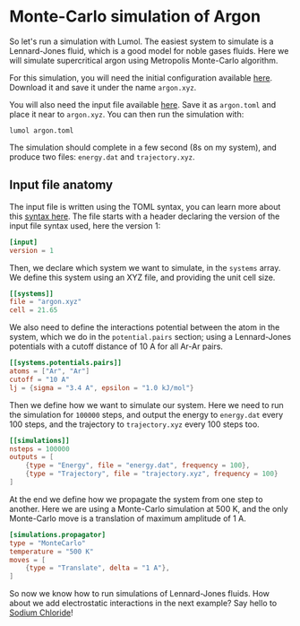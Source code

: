 # Monte-Carlo simulation of Argon

So let's run a simulation with Lumol. The easiest system to simulate is a
Lennard-Jones fluid, which is a good model for noble gases fluids. Here we will
simulate supercritical argon using Metropolis Monte-Carlo algorithm.

For this simulation, you will need the initial configuration available
[here][argon.xyz]. Download it and save it under the name `argon.xyz`.

You will also need the input file available [here][argon.toml]. Save it as
`argon.toml` and place it near to `argon.xyz`. You can then run the simulation
with:

```
lumol argon.toml
```

The simulation should complete in a few second (8s on my system), and produce
two files: `energy.dat` and `trajectory.xyz`.

## Input file anatomy

The input file is written using the TOML syntax, you can learn more about this
[syntax here][TOML]. The file starts with a header declaring the version of the
input file syntax used, here the version 1:

```toml
[input]
version = 1
```

Then, we declare which system we want to simulate, in the `systems` array. We
define this system using an XYZ file, and providing the unit cell size.

```toml
[[systems]]
file = "argon.xyz"
cell = 21.65
```

We also need to define the interactions potential between the atom in the
system, which we do in the `potential.pairs` section; using a Lennard-Jones
potentials with a cutoff distance of 10 A for all Ar-Ar pairs.

```toml
[[systems.potentials.pairs]]
atoms = ["Ar", "Ar"]
cutoff = "10 A"
lj = {sigma = "3.4 A", epsilon = "1.0 kJ/mol"}
```

Then we define how we want to simulate our system. Here we need to run the
simulation for `100000` steps, and output the energy to `energy.dat` every 100
steps, and the trajectory to `trajectory.xyz` every 100 steps too.

```toml
[[simulations]]
nsteps = 100000
outputs = [
    {type = "Energy", file = "energy.dat", frequency = 100},
    {type = "Trajectory", file = "trajectory.xyz", frequency = 100}
]
```

At the end we define how we propagate the system from one step to another. Here
we are using a Monte-Carlo simulation at 500 K, and the only Monte-Carlo move is
a translation of maximum amplitude of 1 A.

```toml
[simulations.propagator]
type = "MonteCarlo"
temperature = "500 K"
moves = [
    {type = "Translate", delta = "1 A"},
]
```

So now we know how to run simulations of Lennard-Jones fluids. How about we add
electrostatic interactions in the next example? Say hello to [Sodium
Chloride][nacl]!

[argon.xyz]: data/argon.xyz
[argon.toml]: data/argon.toml
[TOML]: https://github.com/toml-lang/toml
[nacl]: tutorial/nacl.html
